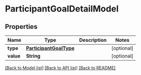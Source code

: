 # ParticipantGoalDetailModel

## Properties
Name | Type | Description | Notes
------------ | ------------- | ------------- | -------------
**type** | [**ParticipantGoalType**](ParticipantGoalType.md) |  | [optional] 
**value** | **String** |  | [optional] 

[[Back to Model list]](../README.md#documentation-for-models) [[Back to API list]](../README.md#documentation-for-api-endpoints) [[Back to README]](../README.md)


